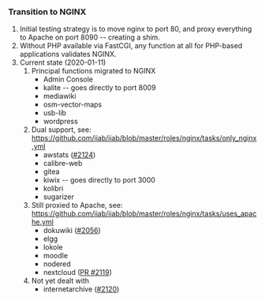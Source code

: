 ### Transition to NGINX

1. Initial testing strategy is to move nginx to port 80, and proxy everything to Apache on port 8090 -- creating a shim.
2. Without PHP available via FastCGI, any function at all for PHP-based applications validates NGINX.
3. Current state (2020-01-11)
   1. Principal functions migrated to NGINX
      * Admin Console
      * kalite -- goes directly to port 8009
      * mediawiki
      * osm-vector-maps
      * usb-lib
      * wordpress
   2. Dual support, see: https://github.com/iiab/iiab/blob/master/roles/nginx/tasks/only_nginx.yml
      * awstats ([#2124](https://github.com/iiab/iiab/issues/2124))
      * calibre-web
      * gitea
      * kiwix -- goes directly to port 3000
      * kolibri
      * sugarizer
   3. Still proxied to Apache, see: https://github.com/iiab/iiab/blob/master/roles/nginx/tasks/uses_apache.yml
      * dokuwiki ([#2056](https://github.com/iiab/iiab/issues/2056))
      * elgg
      * lokole
      * moodle
      * nodered
      * nextcloud ([PR #2119](https://github.com/iiab/iiab/pull/2119))
   4. Not yet dealt with
      * internetarchive ([#2120](https://github.com/iiab/iiab/pull/2120))
